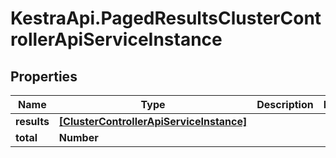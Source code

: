 # KestraApi.PagedResultsClusterControllerApiServiceInstance

## Properties

Name | Type | Description | Notes
------------ | ------------- | ------------- | -------------
**results** | [**[ClusterControllerApiServiceInstance]**](ClusterControllerApiServiceInstance.md) |  | 
**total** | **Number** |  | 


